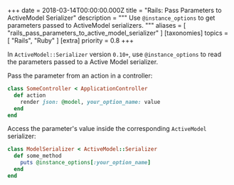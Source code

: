 +++
date = 2018-03-14T00:00:00.000Z
title = "Rails: Pass Parameters to ActiveModel Serializer"
description = """
Use `@instance_options` to get parameters passed to ActiveModel serializers.
"""
aliases = [
  "rails_pass_parameters_to_active_model_serializer"
]
[taxonomies]
topics = [ "Rails", "Ruby" ]
[extra]
priority = 0.8
+++

In `ActiveModel::Serializer` version `0.10+`, use `@instance_options` to read the parameters passed to a Active Model serializer.

Pass the parameter from an action in a controller:

```ruby
class SomeController < ApplicationController
  def action
    render json: @model, your_option_name: value
  end
end
```

Access the parameter's value inside the corresponding `ActiveModel` serializer:

```ruby
class ModelSerializer < ActiveModel::Serializer
  def some_method
    puts @instance_options[:your_option_name]
  end
end
```